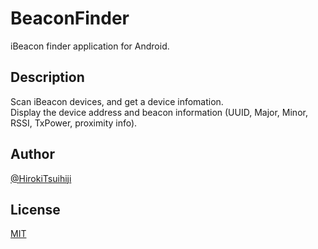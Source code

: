 # BeaconFinder
iBeacon finder application for Android.

## Description

Scan iBeacon devices, and get a device infomation.  
Display the device address and beacon information (UUID, Major, Minor, RSSI, TxPower, proximity info).  

## Author

[@HirokiTsuihiji](https://twitter.com/HirokiTsuihiji)

## License

[MIT](https://github.com/HirokiTsuihiji/BeaconFinder/blob/master/LICENSE)
